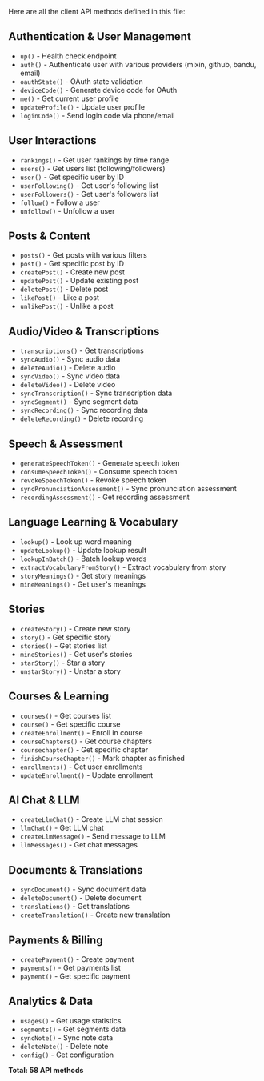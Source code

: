 Here are all the client API methods defined in this file:

## Authentication & User Management

- `up()` - Health check endpoint
- `auth()` - Authenticate user with various providers (mixin, github, bandu, email)
- `oauthState()` - OAuth state validation
- `deviceCode()` - Generate device code for OAuth
- `me()` - Get current user profile
- `updateProfile()` - Update user profile
- `loginCode()` - Send login code via phone/email

## User Interactions

- `rankings()` - Get user rankings by time range
- `users()` - Get users list (following/followers)
- `user()` - Get specific user by ID
- `userFollowing()` - Get user's following list
- `userFollowers()` - Get user's followers list
- `follow()` - Follow a user
- `unfollow()` - Unfollow a user

## Posts & Content

- `posts()` - Get posts with various filters
- `post()` - Get specific post by ID
- `createPost()` - Create new post
- `updatePost()` - Update existing post
- `deletePost()` - Delete post
- `likePost()` - Like a post
- `unlikePost()` - Unlike a post

## Audio/Video & Transcriptions

- `transcriptions()` - Get transcriptions
- `syncAudio()` - Sync audio data
- `deleteAudio()` - Delete audio
- `syncVideo()` - Sync video data
- `deleteVideo()` - Delete video
- `syncTranscription()` - Sync transcription data
- `syncSegment()` - Sync segment data
- `syncRecording()` - Sync recording data
- `deleteRecording()` - Delete recording

## Speech & Assessment

- `generateSpeechToken()` - Generate speech token
- `consumeSpeechToken()` - Consume speech token
- `revokeSpeechToken()` - Revoke speech token
- `syncPronunciationAssessment()` - Sync pronunciation assessment
- `recordingAssessment()` - Get recording assessment

## Language Learning & Vocabulary

- `lookup()` - Look up word meaning
- `updateLookup()` - Update lookup result
- `lookupInBatch()` - Batch lookup words
- `extractVocabularyFromStory()` - Extract vocabulary from story
- `storyMeanings()` - Get story meanings
- `mineMeanings()` - Get user's meanings

## Stories

- `createStory()` - Create new story
- `story()` - Get specific story
- `stories()` - Get stories list
- `mineStories()` - Get user's stories
- `starStory()` - Star a story
- `unstarStory()` - Unstar a story

## Courses & Learning

- `courses()` - Get courses list
- `course()` - Get specific course
- `createEnrollment()` - Enroll in course
- `courseChapters()` - Get course chapters
- `coursechapter()` - Get specific chapter
- `finishCourseChapter()` - Mark chapter as finished
- `enrollments()` - Get user enrollments
- `updateEnrollment()` - Update enrollment

## AI Chat & LLM

- `createLlmChat()` - Create LLM chat session
- `llmChat()` - Get LLM chat
- `createLlmMessage()` - Send message to LLM
- `llmMessages()` - Get chat messages

## Documents & Translations

- `syncDocument()` - Sync document data
- `deleteDocument()` - Delete document
- `translations()` - Get translations
- `createTranslation()` - Create new translation

## Payments & Billing

- `createPayment()` - Create payment
- `payments()` - Get payments list
- `payment()` - Get specific payment

## Analytics & Data

- `usages()` - Get usage statistics
- `segments()` - Get segments data
- `syncNote()` - Sync note data
- `deleteNote()` - Delete note
- `config()` - Get configuration

**Total: 58 API methods**
